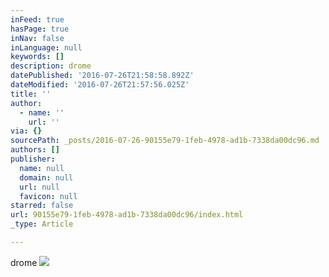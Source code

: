 ```yaml
---
inFeed: true
hasPage: true
inNav: false
inLanguage: null
keywords: []
description: drome
datePublished: '2016-07-26T21:58:58.892Z'
dateModified: '2016-07-26T21:57:56.025Z'
title: ''
author:
  - name: ''
    url: ''
via: {}
sourcePath: _posts/2016-07-26-90155e79-1feb-4978-ad1b-7338da00dc96.md
authors: []
publisher:
  name: null
  domain: null
  url: null
  favicon: null
starred: false
url: 90155e79-1feb-4978-ad1b-7338da00dc96/index.html
_type: Article

---
```

drome
![](https://the-grid-user-content.s3-us-west-2.amazonaws.com/73ad576f-2fed-4ce8-9734-5f9f3b8e6b6a.jpg)